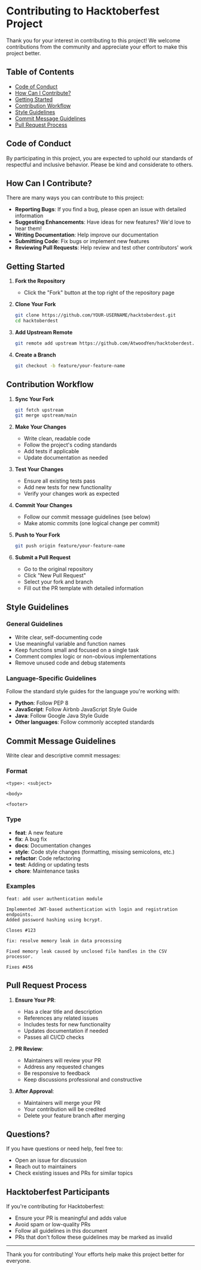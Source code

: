 # Contributing to Hacktoberfest Project

Thank you for your interest in contributing to this project! We welcome contributions from the community and appreciate your effort to make this project better.

## Table of Contents

- [Code of Conduct](#code-of-conduct)
- [How Can I Contribute?](#how-can-i-contribute)
- [Getting Started](#getting-started)
- [Contribution Workflow](#contribution-workflow)
- [Style Guidelines](#style-guidelines)
- [Commit Message Guidelines](#commit-message-guidelines)
- [Pull Request Process](#pull-request-process)

## Code of Conduct

By participating in this project, you are expected to uphold our standards of respectful and inclusive behavior. Please be kind and considerate to others.

## How Can I Contribute?

There are many ways you can contribute to this project:

- **Reporting Bugs**: If you find a bug, please open an issue with detailed information
- **Suggesting Enhancements**: Have ideas for new features? We'd love to hear them!
- **Writing Documentation**: Help improve our documentation
- **Submitting Code**: Fix bugs or implement new features
- **Reviewing Pull Requests**: Help review and test other contributors' work

## Getting Started

1. **Fork the Repository**
   - Click the "Fork" button at the top right of the repository page

2. **Clone Your Fork**
   ```bash
   git clone https://github.com/YOUR-USERNAME/hacktoberdest.git
   cd hacktoberdest
   ```

3. **Add Upstream Remote**
   ```bash
   git remote add upstream https://github.com/AtwoodYen/hacktoberdest.git
   ```

4. **Create a Branch**
   ```bash
   git checkout -b feature/your-feature-name
   ```

## Contribution Workflow

1. **Sync Your Fork**
   ```bash
   git fetch upstream
   git merge upstream/main
   ```

2. **Make Your Changes**
   - Write clean, readable code
   - Follow the project's coding standards
   - Add tests if applicable
   - Update documentation as needed

3. **Test Your Changes**
   - Ensure all existing tests pass
   - Add new tests for new functionality
   - Verify your changes work as expected

4. **Commit Your Changes**
   - Follow our commit message guidelines (see below)
   - Make atomic commits (one logical change per commit)

5. **Push to Your Fork**
   ```bash
   git push origin feature/your-feature-name
   ```

6. **Submit a Pull Request**
   - Go to the original repository
   - Click "New Pull Request"
   - Select your fork and branch
   - Fill out the PR template with detailed information

## Style Guidelines

### General Guidelines

- Write clear, self-documenting code
- Use meaningful variable and function names
- Keep functions small and focused on a single task
- Comment complex logic or non-obvious implementations
- Remove unused code and debug statements

### Language-Specific Guidelines

Follow the standard style guides for the language you're working with:

- **Python**: Follow PEP 8
- **JavaScript**: Follow Airbnb JavaScript Style Guide
- **Java**: Follow Google Java Style Guide
- **Other languages**: Follow commonly accepted standards

## Commit Message Guidelines

Write clear and descriptive commit messages:

### Format

```
<type>: <subject>

<body>

<footer>
```

### Type

- **feat**: A new feature
- **fix**: A bug fix
- **docs**: Documentation changes
- **style**: Code style changes (formatting, missing semicolons, etc.)
- **refactor**: Code refactoring
- **test**: Adding or updating tests
- **chore**: Maintenance tasks

### Examples

```
feat: add user authentication module

Implemented JWT-based authentication with login and registration endpoints.
Added password hashing using bcrypt.

Closes #123
```

```
fix: resolve memory leak in data processing

Fixed memory leak caused by unclosed file handles in the CSV processor.

Fixes #456
```

## Pull Request Process

1. **Ensure Your PR**:
   - Has a clear title and description
   - References any related issues
   - Includes tests for new functionality
   - Updates documentation if needed
   - Passes all CI/CD checks

2. **PR Review**:
   - Maintainers will review your PR
   - Address any requested changes
   - Be responsive to feedback
   - Keep discussions professional and constructive

3. **After Approval**:
   - Maintainers will merge your PR
   - Your contribution will be credited
   - Delete your feature branch after merging

## Questions?

If you have questions or need help, feel free to:

- Open an issue for discussion
- Reach out to maintainers
- Check existing issues and PRs for similar topics

## Hacktoberfest Participants

If you're contributing for Hacktoberfest:

- Ensure your PR is meaningful and adds value
- Avoid spam or low-quality PRs
- Follow all guidelines in this document
- PRs that don't follow these guidelines may be marked as invalid

---

Thank you for contributing! Your efforts help make this project better for everyone.
